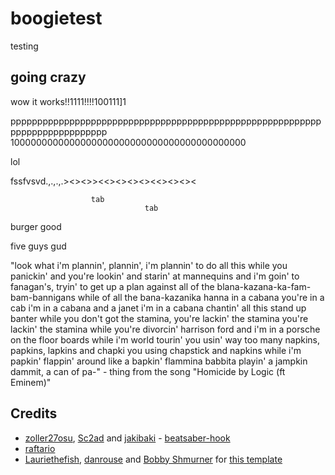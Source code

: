 # boogietest

testing

## going crazy

wow it works!!1111!!!!100111]1

pppppppppppppppppppppppppppppppppppppppppppppppppppppppppppppppppppppppppppp
1000000000000000000000000000000000000000000

lol

 fssfvsvd.,.,.,.><><>><<><><><><<><><><
 
                      tab
                                  tab
                                   
burger good

five guys gud

"look what i'm plannin', plannin', i'm plannin' to
do all this while you panickin'
and you're lookin' and starin' at mannequins
and i'm goin' to fanagan's, tryin' to get up a plan against
all of the blana-kazana-ka-fam-bam-bannigans
while of all the bana-kazanika hanna in a cabana
you're in a cab
i'm in a cabana and a janet
i'm in a cabana chantin' all this stand up banter
while you don't got the stamina, you're lackin' the stamina
you're lackin' the stamina while you're divorcin' harrison ford
and i'm in a porsche on the floor boards
while i'm world tourin'
you usin' way too many napkins, papkins, lapkins and chapki
you using chapstick and napkins while i'm papkin'
flappin' around like a bapkin'
flammina babbita playin' a jampkin
dammit, a can of pa-" - thing from the song "Homicide by Logic (ft Eminem)" 


## Credits

* [zoller27osu](https://github.com/zoller27osu), [Sc2ad](https://github.com/Sc2ad) and [jakibaki](https://github.com/jakibaki) - [beatsaber-hook](https://github.com/sc2ad/beatsaber-hook)
* [raftario](https://github.com/raftario)
* [Lauriethefish](https://github.com/Lauriethefish), [danrouse](https://github.com/danrouse) and [Bobby Shmurner](https://github.com/BobbyShmurner) for [this template](https://github.com/Lauriethefish/quest-mod-template)
